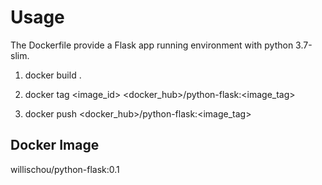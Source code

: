# Usage

The Dockerfile provide a Flask app running environment with python 3.7-slim.

1. docker build .

2. docker tag <image_id> <docker_hub>/python-flask:<image_tag>

3. docker push <docker_hub>/python-flask:<image_tag>

## Docker Image

willischou/python-flask:0.1
